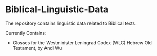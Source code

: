 # Biblical-Linguistic-Data
The repository contains linguistic data related to Biblical texts.

Currently Contains:
- Glosses for the Westminister Leningrad Codex (WLC) Hebrew Old Testament, by Andi Wu
